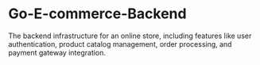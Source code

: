 # Go-E-commerce-Backend
The backend infrastructure for an online store, including features like user authentication, product catalog management, order processing, and payment gateway integration.
